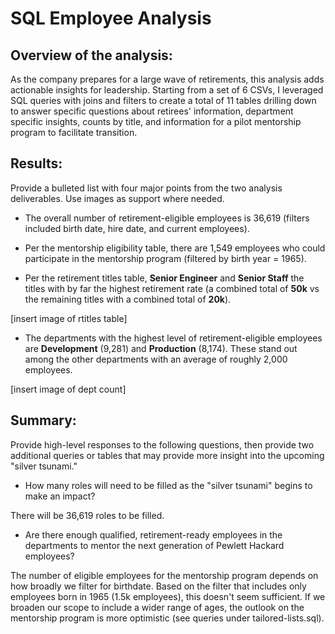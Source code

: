# SQL Employee Analysis

## Overview of the analysis: 

As the company prepares for a large wave of retirements, this analysis adds actionable insights for leadership. Starting from a set of 6 CSVs, I leveraged SQL queries with joins and filters to create a total of 11 tables drilling down to answer specific questions about retirees' information, department specific insights, counts by title, and information for a pilot mentorship program to facilitate transition. 


## Results: 

Provide a bulleted list with four major points from the two analysis deliverables. Use images as support where needed.

* The overall number of retirement-eligible employees is 36,619 (filters included birth date,  hire date, and current employees).

* Per the mentorship eligibility table, there are 1,549 employees who could participate in the mentorship program (filtered by birth year = 1965).

* Per the retirement titles table, **Senior Engineer** and **Senior Staff** the titles with by far the highest retirement rate (a combined total of **50k** vs the remaining titles with a combined total of **20k**).

[insert image of rtitles table]

* The departments with the highest level of retirement-eligible employees are **Development** (9,281) and **Production** (8,174). These stand out among the other departments with an average of roughly 2,000 employees. 

[insert image of dept count]


## Summary: 

Provide high-level responses to the following questions, then provide two additional queries or tables that may provide more insight into the upcoming "silver tsunami."


* How many roles will need to be filled as the "silver tsunami" begins to make an impact?

There will be 36,619 roles to be filled. 

* Are there enough qualified, retirement-ready employees in the departments to mentor the next generation of Pewlett Hackard employees?

The number of eligible employees for the mentorship program depends on how broadly we filter for birthdate. Based on the filter that includes only employees born in 1965 (1.5k employees), this doesn't seem sufficient. If we broaden our scope to include a wider range of ages, the outlook on the mentorship program is more optimistic (see queries under tailored-lists.sql).